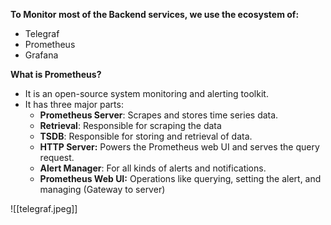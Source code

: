  **To Monitor most of the Backend services, we use the ecosystem of:**
 - Telegraf
 - Prometheus
 - Grafana

**What is Prometheus?**

- It is an open-source system monitoring and alerting toolkit.
- It has three major parts:
	- **Prometheus Server**: Scrapes and stores time series data.
	- **Retrieval**: Responsible for scraping the data
	- **TSDB**: Responsible for storing and retrieval of data.
	- **HTTP Server:** Powers the Prometheus web UI and serves the query request.
	- **Alert Manager**: For all kinds of alerts and notifications.
	- **Prometheus Web UI:** Operations like querying, setting the alert, and managing (Gateway to server)

![[telegraf.jpeg]]